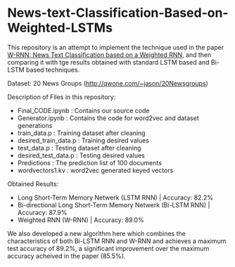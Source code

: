 # News-text-Classification-Based-on-Weighted-LSTMs

This repository is an attempt to implement the technique used in the paper [W-RNN: News Text Classification based on a Weighted RNN](https://arxiv.org/ftp/arxiv/papers/1909/1909.13077.pdf), and then comparing it with tge results obtained with standard LSTM based and Bi-LSTM based techniques.

Dataset: 20 News Groups (http://qwone.com/~jason/20Newsgroups)

Description of Files in this repository:

- Final_CODE.ipynb : Contains our source code   
- Generator.ipynb : Contains the code for word2vec and dataset generations     
- train_data.p : Training dataset after cleaning  
- desired_train_data.p : Training desired values  
- test_data.p : Testing dataset after cleaning  
- desired_test_data.p : Testing desired values 
- Predictions : The prediction list of 100 documents  
- wordvectors1.kv : word2vec generated keyed vectors 

Obtained Results:
- Long Short-Term Memory Netwerk (LSTM RNN) | Accuracy: 82.2%   
- Bi-directional Long Short-Term Memory Netwerk (Bi-LSTM RNN) | Accuracy: 87.9%  
- Weighted RNN (W-RNN) | Accuracy: 89.0%  

We also developed a new algorithm here which combines the characteristics of both Bi-LSTM RNN and W-RNN and achieves a maximum test accuracy of 89.2%, a significant improvement over the maximum accuracy acheived in the paper (85.5%).  



